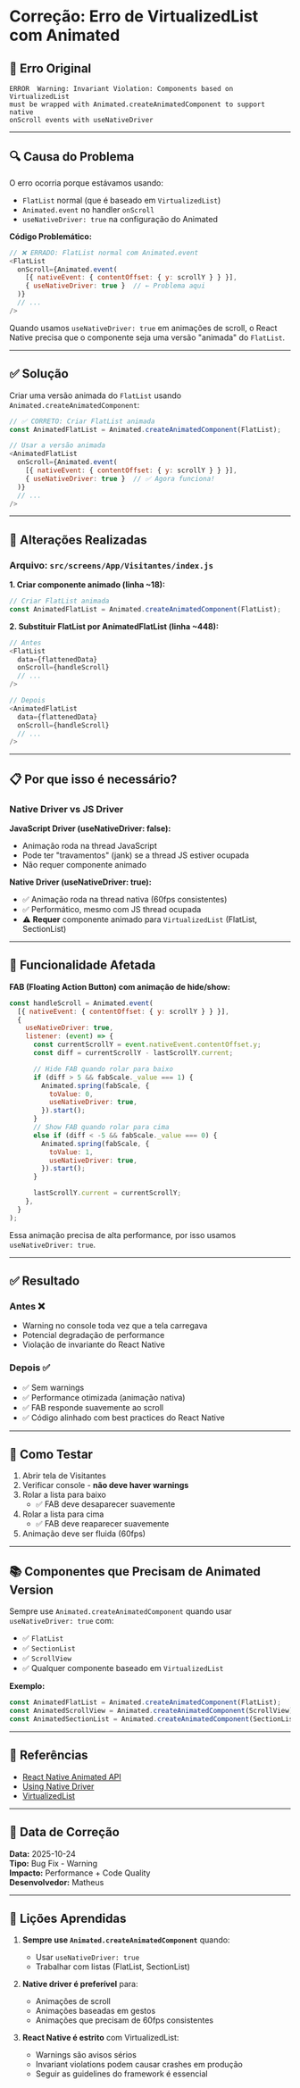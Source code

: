 # Correção: Erro de VirtualizedList com Animated

## 🐛 Erro Original

```
ERROR  Warning: Invariant Violation: Components based on VirtualizedList 
must be wrapped with Animated.createAnimatedComponent to support native 
onScroll events with useNativeDriver
```

---

## 🔍 Causa do Problema

O erro ocorria porque estávamos usando:
- `FlatList` normal (que é baseado em `VirtualizedList`)
- `Animated.event` no handler `onScroll`
- `useNativeDriver: true` na configuração do Animated

**Código Problemático:**
```javascript
// ❌ ERRADO: FlatList normal com Animated.event
<FlatList
  onScroll={Animated.event(
    [{ nativeEvent: { contentOffset: { y: scrollY } } }],
    { useNativeDriver: true }  // ← Problema aqui
  )}
  // ...
/>
```

Quando usamos `useNativeDriver: true` em animações de scroll, o React Native precisa que o componente seja uma versão "animada" do `FlatList`.

---

## ✅ Solução

Criar uma versão animada do `FlatList` usando `Animated.createAnimatedComponent`:

```javascript
// ✅ CORRETO: Criar FlatList animada
const AnimatedFlatList = Animated.createAnimatedComponent(FlatList);

// Usar a versão animada
<AnimatedFlatList
  onScroll={Animated.event(
    [{ nativeEvent: { contentOffset: { y: scrollY } } }],
    { useNativeDriver: true }  // ✅ Agora funciona!
  )}
  // ...
/>
```

---

## 🔧 Alterações Realizadas

### Arquivo: `src/screens/App/Visitantes/index.js`

**1. Criar componente animado (linha ~18):**
```javascript
// Criar FlatList animada
const AnimatedFlatList = Animated.createAnimatedComponent(FlatList);
```

**2. Substituir FlatList por AnimatedFlatList (linha ~448):**
```javascript
// Antes
<FlatList
  data={flattenedData}
  onScroll={handleScroll}
  // ...
/>

// Depois
<AnimatedFlatList
  data={flattenedData}
  onScroll={handleScroll}
  // ...
/>
```

---

## 📋 Por que isso é necessário?

### Native Driver vs JS Driver

**JavaScript Driver (useNativeDriver: false):**
- Animação roda na thread JavaScript
- Pode ter "travamentos" (jank) se a thread JS estiver ocupada
- Não requer componente animado

**Native Driver (useNativeDriver: true):**
- ✅ Animação roda na thread nativa (60fps consistentes)
- ✅ Performático, mesmo com JS thread ocupada
- ⚠️ **Requer** componente animado para `VirtualizedList` (FlatList, SectionList)

---

## 🎯 Funcionalidade Afetada

**FAB (Floating Action Button) com animação de hide/show:**

```javascript
const handleScroll = Animated.event(
  [{ nativeEvent: { contentOffset: { y: scrollY } } }],
  {
    useNativeDriver: true,
    listener: (event) => {
      const currentScrollY = event.nativeEvent.contentOffset.y;
      const diff = currentScrollY - lastScrollY.current;

      // Hide FAB quando rolar para baixo
      if (diff > 5 && fabScale._value === 1) {
        Animated.spring(fabScale, {
          toValue: 0,
          useNativeDriver: true,
        }).start();
      } 
      // Show FAB quando rolar para cima
      else if (diff < -5 && fabScale._value === 0) {
        Animated.spring(fabScale, {
          toValue: 1,
          useNativeDriver: true,
        }).start();
      }

      lastScrollY.current = currentScrollY;
    },
  }
);
```

Essa animação precisa de alta performance, por isso usamos `useNativeDriver: true`.

---

## ✅ Resultado

### Antes ❌
- Warning no console toda vez que a tela carregava
- Potencial degradação de performance
- Violação de invariante do React Native

### Depois ✅
- ✅ Sem warnings
- ✅ Performance otimizada (animação nativa)
- ✅ FAB responde suavemente ao scroll
- ✅ Código alinhado com best practices do React Native

---

## 🧪 Como Testar

1. Abrir tela de Visitantes
2. Verificar console - **não deve haver warnings**
3. Rolar a lista para baixo
   - ✅ FAB deve desaparecer suavemente
4. Rolar a lista para cima
   - ✅ FAB deve reaparecer suavemente
5. Animação deve ser fluida (60fps)

---

## 📚 Componentes que Precisam de Animated Version

Sempre use `Animated.createAnimatedComponent` quando usar `useNativeDriver: true` com:

- ✅ `FlatList`
- ✅ `SectionList`
- ✅ `ScrollView`
- ✅ Qualquer componente baseado em `VirtualizedList`

**Exemplo:**
```javascript
const AnimatedFlatList = Animated.createAnimatedComponent(FlatList);
const AnimatedScrollView = Animated.createAnimatedComponent(ScrollView);
const AnimatedSectionList = Animated.createAnimatedComponent(SectionList);
```

---

## 🔗 Referências

- [React Native Animated API](https://reactnative.dev/docs/animated)
- [Using Native Driver](https://reactnative.dev/docs/animations#using-the-native-driver)
- [VirtualizedList](https://reactnative.dev/docs/virtualizedlist)

---

## 📅 Data de Correção

**Data:** 2025-10-24  
**Tipo:** Bug Fix - Warning  
**Impacto:** Performance + Code Quality  
**Desenvolvedor:** Matheus  

---

## 🎯 Lições Aprendidas

1. **Sempre use `Animated.createAnimatedComponent`** quando:
   - Usar `useNativeDriver: true`
   - Trabalhar com listas (FlatList, SectionList)

2. **Native driver é preferível** para:
   - Animações de scroll
   - Animações baseadas em gestos
   - Animações que precisam de 60fps consistentes

3. **React Native é estrito** com VirtualizedList:
   - Warnings são avisos sérios
   - Invariant violations podem causar crashes em produção
   - Seguir as guidelines do framework é essencial
